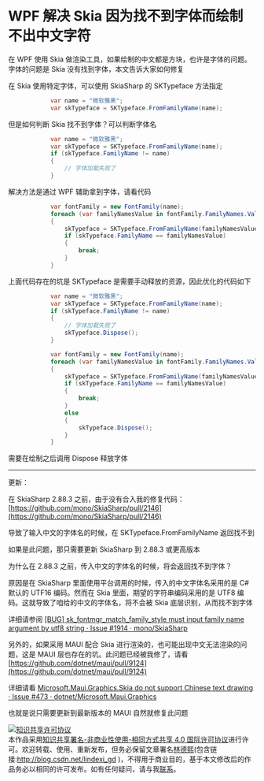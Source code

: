 # WPF 解决 Skia 因为找不到字体而绘制不出中文字符

在 WPF 使用 Skia 做渲染工具，如果绘制的中文都是方块，也许是字体的问题。字体的问题是 Skia 没有找到字体，本文告诉大家如何修复

<!--more-->
<!-- CreateTime:2020/8/31 12:30:28 -->



在 Skia 使用特定字体，可以使用 SkiaSharp 的 SKTypeface 方法指定

```csharp
            var name = "微软雅黑";
            var skTypeface = SKTypeface.FromFamilyName(name);
```

但是如何判断 Skia 找不到字体？可以判断字体名

```csharp
            var name = "微软雅黑";
            var skTypeface = SKTypeface.FromFamilyName(name);
            if (skTypeface.FamilyName != name)
            {
                // 字体加载失败了
            }
```

解决方法是通过 WPF 辅助拿到字体，请看代码

```csharp
            var fontFamily = new FontFamily(name);
            foreach (var familyNamesValue in fontFamily.FamilyNames.Values)
            {
                skTypeface = SKTypeface.FromFamilyName(familyNamesValue);
                if (skTypeface.FamilyName == familyNamesValue)
                {
                    break;
                }
            }
```

上面代码存在的坑是 SKTypeface 是需要手动释放的资源，因此优化的代码如下

```csharp
            var name = "微软雅黑";
            var skTypeface = SKTypeface.FromFamilyName(name);
            if (skTypeface.FamilyName != name)
            {
                // 字体加载失败了
                skTypeface.Dispose();
            }

            var fontFamily = new FontFamily(name);
            foreach (var familyNamesValue in fontFamily.FamilyNames.Values)
            {
                skTypeface = SKTypeface.FromFamilyName(familyNamesValue);
                if (skTypeface.FamilyName == familyNamesValue)
                {
                    break;
                }
                else
                {
                    skTypeface.Dispose();
                }
            }
```

需要在绘制之后调用 Dispose 释放字体

---

更新：

在 SkiaSharp 2.88.3 之前，由于没有合入我的修复代码： [https://github.com/mono/SkiaSharp/pull/2146](https://github.com/mono/SkiaSharp/pull/2146)

导致了输入中文的字体名的时候，在 SKTypeface.FromFamilyName 返回找不到

如果是此问题，那只需要更新 SkiaSharp 到 2.88.3 或更高版本

为什么在 2.88.3 之前，传入中文的字体名的时候，将会返回找不到字体？

原因是在 SkiaSharp 里面使用平台调用的时候，传入的中文字体名采用的是 C# 默认的 UTF16 编码。然而在 Skia 里面，期望的字符串编码采用的是 UTF8 编码。这就导致了咱给的中文的字体名，将不会被 Skia 底层识别，从而找不到字体

详细请参阅 [[BUG] sk_fontmgr_match_family_style must input family name argument by utf8 string · Issue #1914 · mono/SkiaSharp](https://github.com/mono/SkiaSharp/issues/1914 )

另外的，如果采用 MAUI 配合 Skia 进行渲染的，也可能出现中文无法渲染的问题，这是 MAUI 层也存在的坑。此问题已经被我修了，请看 [https://github.com/dotnet/maui/pull/9124](https://github.com/dotnet/maui/pull/9124)

详细请看 [Microsoft.Maui.Graphics.Skia do not support Chinese text drawing · Issue #473 · dotnet/Microsoft.Maui.Graphics](https://github.com/dotnet/Microsoft.Maui.Graphics/issues/473 )

也就是说只需要更新到最新版本的 MAUI 自然就修复此问题

<a rel="license" href="http://creativecommons.org/licenses/by-nc-sa/4.0/"><img alt="知识共享许可协议" style="border-width:0" src="https://i.creativecommons.org/l/by-nc-sa/4.0/88x31.png" /></a><br />本作品采用<a rel="license" href="http://creativecommons.org/licenses/by-nc-sa/4.0/">知识共享署名-非商业性使用-相同方式共享 4.0 国际许可协议</a>进行许可。欢迎转载、使用、重新发布，但务必保留文章署名[林德熙](http://blog.csdn.net/lindexi_gd)(包含链接:http://blog.csdn.net/lindexi_gd )，不得用于商业目的，基于本文修改后的作品务必以相同的许可发布。如有任何疑问，请与我[联系](mailto:lindexi_gd@163.com)。
